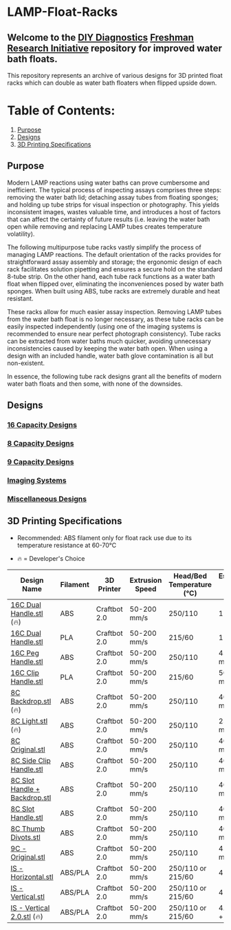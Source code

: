 # LAMP-Float-Racks

## Welcome to the  [DIY Diagnostics](https://diystream.cns.utexas.edu/ "DIY Diagnostics")  [Freshman Research Initiative](https://cns.utexas.edu/fri "Freshman Research Initiative") repository for improved water bath floats.

This repository represents an archive of various designs for 3D printed float racks which can double as water bath floaters when flipped upside down.

# Table of Contents:
1. [Purpose](#Purpose)
2. [Designs](#Designs)
3. [3D Printing Specifications](#3D-Printing-Specifications)

## Purpose
Modern LAMP reactions using water baths can prove cumbersome and inefficient. The typical process of inspecting assays comprises three steps: removing the water bath lid; detaching assay tubes from floating sponges; and holding up tube strips for visual inspection or photography. This yields inconsistent images, wastes valuable time, and introduces a host of factors that can affect the certainty of future results (i.e. leaving the water bath open while removing and replacing LAMP tubes creates temperature volatility).

The following multipurpose tube racks vastly simplify the process of managing LAMP reactions. The default orientation of the racks provides for straightforward assay assembly and storage; the ergonomic design of each rack facilitates solution pipetting and ensures a secure hold on the standard 8-tube strip. On the other hand, each tube rack functions as a water bath float when flipped over, eliminating the inconveniences posed by water bath sponges. When built using ABS, tube racks are extremely durable and heat resistant.

These racks allow for much easier assay inspection. Removing LAMP tubes from the water bath float is no longer necessary, as these tube racks can be easily inspected independently (using one of the imaging systems is recommended to ensure near perfect photograph consistency). Tube racks can be extracted from water baths much quicker, avoiding unnecessary inconsistencies caused by keeping the water bath open. When using a design with an included handle, water bath glove contamination is all but non-existent.

In essence, the following tube rack designs grant all the benefits of modern water bath floats and then some, with none of the downsides.

## Designs
### [16 Capacity Designs](https://github.com/diydiagnostics/LAMP-Float-Racks/tree/master/16%20Capacity%20Designs)


### [8 Capacity Designs](https://github.com/diydiagnostics/LAMP-Float-Racks/tree/master/8%20Capacity%20Designs)


### [9 Capacity Designs](https://github.com/diydiagnostics/LAMP-Float-Racks/tree/master/9%20Capacity%20Designs)


### [Imaging Systems](https://github.com/diydiagnostics/LAMP-Float-Racks/tree/master/Imaging%20System%20Designs)


### [Miscellaneous Designs](https://github.com/diydiagnostics/LAMP-Float-Racks/tree/master/Miscellaneous%20Designs)


## 3D Printing Specifications

- Recommended: ABS filament only for float rack use due to its temperature resistance at 60-70℃

- 🔥 = Developer's Choice

Design Name | Filament  | 3D Printer  | Extrusion Speed | Head/Bed Temperature (℃)  | Estimated Print Time
----- | ------  | --------- | --------- | ---------|  --------
[16C Dual Handle.stl] (🔥)  | ABS | Craftbot 2.0  | 50-200 mm/s | 250/110 | 1 hour
[16C Dual Handle.stl] | PLA | Craftbot 2.0  | 50-200 mm/s | 215/60  | 1 hour
[16C Peg Handle.stl] | ABS | Craftbot 2.0  |  50-200 mm/s | 250/110 | 45 minutes
[16C Clip Handle.stl] | PLA | Craftbot 2.0  | 50-200 mm/s | 215/60 | 50 minutes
[8C Backdrop.stl] (🔥)  | ABS | Craftbot 2.0  | 50-200 mm/s | 250/110 | 40 minutes
[8C Light.stl] (🔥)  | ABS | Craftbot 2.0  |  50-200 mm/s | 250/110 | 25 minutes
[8C Original.stl] | ABS | Craftbot 2.0  | 50-200 mm/s | 250/110 | 40 minutes
[8C Side Clip Handle.stl] | ABS | Craftbot 2.0  | 50-200 mm/s | 250/110 | 40 minutes
[8C Slot Handle + Backdrop.stl] | ABS | Craftbot 2.0  | 50-200 mm/s | 250/110 | 40 minutes
[8C Slot Handle.stl]  | ABS | Craftbot 2.0  | 50-200 mm/s | 250/110 | 40 minutes
[8C Thumb Divots.stl] | ABS | Craftbot 2.0  | 50-200 mm/s | 250/110 | 40 minutes
[9C - Original.stl] | ABS | Craftbot 2.0  | 50-200 mm/s | 250/110 | 45 minutes
[IS - Horizontal.stl]  | ABS/PLA | Craftbot 2.0  |  50-200 mm/s | 250/110 or 215/60 | 4 hours +
[IS - Vertical.stl]  | ABS/PLA | Craftbot 2.0  |  50-200 mm/s | 250/110 or 215/60 | 4 hours +
[IS - Vertical 2.0.stl] (🔥)  | ABS/PLA | Craftbot 2.0  |  50-200 mm/s | 250/110 or 215/60 | 4.5 hours +


[16C Dual Handle.stl]: https://github.com/diydiagnostics/LAMP-Float-Racks/blob/master/16%20Capacity%20Designs/16C%20-%20Dual%20Handle.stl
[16C Dual Handle.stl]: https://github.com/diydiagnostics/LAMP-Float-Racks/blob/master/16%20Capacity%20Designs/16C%20-%20Dual%20Handle.stl
[16C Peg Handle.stl]: https://github.com/diydiagnostics/LAMP-Float-Racks/blob/master/16%20Capacity%20Designs/16C%20-%20Peg%20Handle.stl
[16C Clip Handle.stl]: https://github.com/diydiagnostics/LAMP-Float-Racks/blob/master/16%20Capacity%20Designs/16C%20-%20Clip%20Handle.stl
[8C Backdrop.stl]: https://github.com/diydiagnostics/LAMP-Float-Racks/blob/master/8%20Capacity%20Designs/8C%20-%20Backdrop.stl
[8C Light.stl]: https://github.com/diydiagnostics/LAMP-Float-Racks/blob/master/8%20Capacity%20Designs/8C%20-%20Light.stl
[8C Original.stl]: https://github.com/diydiagnostics/LAMP-Float-Racks/blob/master/8%20Capacity%20Designs/8C%20-%20Original.stl
[8C Side Clip Handle.stl]: https://github.com/diydiagnostics/LAMP-Float-Racks/blob/master/8%20Capacity%20Designs/8C%20-%20Side%20Clip%20Handle.stl
[8C Slot Handle + Backdrop.stl]: https://github.com/diydiagnostics/LAMP-Float-Racks/blob/master/8%20Capacity%20Designs/8C%20-%20Slot%20Handle%20%2B%20Backdrop.stl
[8C Slot Handle.stl]: https://github.com/diydiagnostics/LAMP-Float-Racks/blob/master/8%20Capacity%20Designs/8C%20-%20Slot%20Handle.stl
[8C Thumb Divots.stl]: https://github.com/diydiagnostics/LAMP-Float-Racks/blob/master/8%20Capacity%20Designs/8C%20-%20Thumb%20Divots.stl
[9C - Original.stl]: https://github.com/diydiagnostics/LAMP-Float-Racks/blob/master/9%20Capacity%20Designs/9C%20-%20Original.stl
[IS - Horizontal.stl]: https://github.com/diydiagnostics/LAMP-Float-Racks/blob/master/Imaging%20System%20Designs/IS%20-%20Horizontal.stl
[IS - Vertical.stl]: https://github.com/diydiagnostics/LAMP-Float-Racks/blob/master/Imaging%20System%20Designs/IS%20-%20Vertical.stl
[IS - Vertical 2.0.stl]: https://github.com/diydiagnostics/LAMP-Float-Racks/blob/master/Imaging%20System%20Designs/IS%20-%20Vertical%202.0.stl
